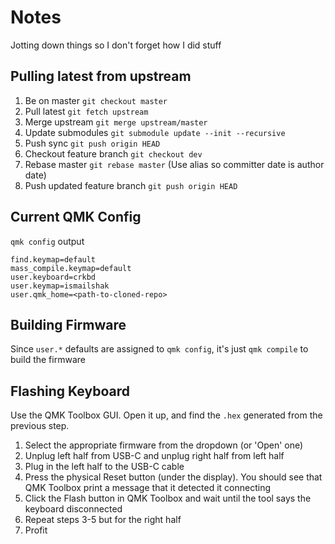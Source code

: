 # Notes

Jotting down things so I don't forget how I did stuff

## Pulling latest from upstream

1. Be on master `git checkout master`
2. Pull latest `git fetch upstream`
3. Merge upstream `git merge upstream/master`
4. Update submodules `git submodule update --init --recursive`
5. Push sync `git push origin HEAD`
6. Checkout feature branch `git checkout dev`
7. Rebase master `git rebase master` (Use alias so committer date is author date)
8. Push updated feature branch `git push origin HEAD`

## Current QMK Config

`qmk config` output

```shell
find.keymap=default
mass_compile.keymap=default
user.keyboard=crkbd
user.keymap=ismailshak
user.qmk_home=<path-to-cloned-repo>
```

## Building Firmware

Since `user.*` defaults are assigned to `qmk config`, it's just `qmk compile` to build the firmware

## Flashing Keyboard

Use the QMK Toolbox GUI. Open it up, and find the `.hex` generated from the previous step.

1. Select the appropriate firmware from the dropdown (or 'Open' one)
2. Unplug left half from USB-C and unplug right half from left half
3. Plug in the left half to the USB-C cable
4. Press the physical Reset button (under the display). You should see that QMK Toolbox print a message that it detected it connecting
5. Click the Flash button in QMK Toolbox and wait until the tool says the keyboard disconnected
6. Repeat steps 3-5 but for the right half
7. Profit
